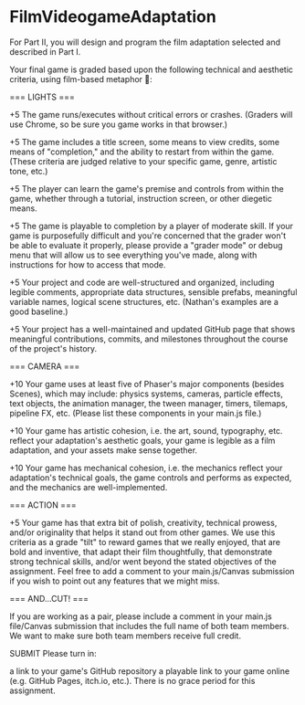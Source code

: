 # FilmVideogameAdaptation
For Part II, you will design and program the film adaptation selected and described in Part I.

Your final game is graded based upon the following technical and aesthetic criteria, using film-based metaphor 🎥:

=== LIGHTS ===

+5 The game runs/executes without critical errors or crashes. (Graders will use Chrome, so be sure you game works in that browser.)

+5 The game includes a title screen, some means to view credits, some means of "completion," and the ability to restart from within the game. (These criteria are judged relative to your specific game, genre, artistic tone, etc.)

+5 The player can learn the game's premise and controls from within the game, whether through a tutorial, instruction screen, or other diegetic means.

+5 The game is playable to completion by a player of moderate skill. If your game is purposefully difficult and you're concerned that the grader won't be able to evaluate it properly, please provide a "grader mode" or debug menu that will allow us to see everything you've made, along with instructions for how to access that mode.

+5 Your project and code are well-structured and organized, including legible comments, appropriate data structures, sensible prefabs, meaningful variable names, logical scene structures, etc. (Nathan's examples are a good baseline.)

+5 Your project has a well-maintained and updated GitHub page that shows meaningful contributions, commits, and milestones throughout the course of the project's history.

=== CAMERA ===

+10 Your game uses at least five of Phaser's major components (besides Scenes), which may include: physics systems, cameras, particle effects, text objects, the animation manager, the tween manager, timers, tilemaps, pipeline FX, etc. (Please list these components in your main.js file.)

+10 Your game has artistic cohesion, i.e. the art, sound, typography, etc. reflect your adaptation's aesthetic goals, your game is legible as a film adaptation, and your assets make sense together.

+10 Your game has mechanical cohesion, i.e. the mechanics reflect your adaptation's technical goals, the game controls and performs as expected, and the mechanics are well-implemented.

=== ACTION ===

+5 Your game has that extra bit of polish, creativity, technical prowess, and/or originality that helps it stand out from other games. We use this criteria as a grade "tilt" to reward games that we really enjoyed, that are bold and inventive, that adapt their film thoughtfully, that demonstrate strong technical skills, and/or went beyond the stated objectives of the assignment. Feel free to add a comment to your main.js/Canvas submission if you wish to point out any features that we might miss.

=== AND...CUT! ===

If you are working as a pair, please include a comment in your main.js file/Canvas submission that includes the full name of both team members. We want to make sure both team members receive full credit.

SUBMIT
Please turn in:

a  link to your game's GitHub repository
a playable link to your game online (e.g. GitHub Pages, itch.io, etc.).
There is no grace period for this assignment.
